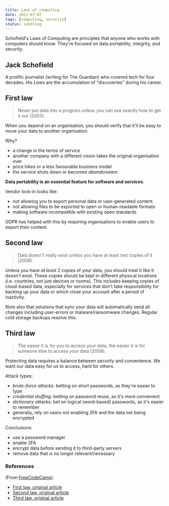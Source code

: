 ```yaml
---
title: Laws of computing
date: 2021-07-07
tags: [computing, security]
status: seedling
---
```



Schofield's Laws of Computing are principles that anyone who works with computers should know. They're focused on data portability, integrity, and security.

## Jack Schofield
A prolific journalist (writing for The Guardian) who covered tech for four decades. His _Laws_ are the accumulation of "discoveries" during his career.


## First law
> Never put data into a program unless you can see exactly how to get it out (2003).

When you depend on an organisation, you should verify that it'll be easy to move your data to another organisation.

Why?
- a change in the terms of service
- another company with a different vision takes the original organisation over
- price hikes or a less favourable business model
- the service shuts down or becomes _abandonware_

**Data portability is an essential feature for software and services**.

Vendor lock-in looks like:
- not allowing you to export personal data or user-generated content
- not allowing files to be exported to open or human-readable formats
- making software incompatible with existing open standards

GDPR has helped with this by requiring organisations to enable users to export their content.


## Second law
> Data doesn't really exist unless you have at least two copies of it (2008).

Unless you have _at least_ 2 copies of your data, you should treat it like it doesn't exist. These copies should be kept in different physical locations (i.e. countries, not just devices or rooms). This includes keeping copies of cloud-based data, especially for services that don't take responsibility for backing up your data or which close your account after a period of inactivity.

Note also that solutions that sync your data will automatically send all changes including user-errors or malware/ransomware changes. Regular cold storage backups resolve this.



## Third law
> The easier it is for you to access your data, the easier it is for someone else to access your data (2008).

Protecting data requires a balance between security and convenience. We want our data easy for us to access, hard for others.

Attack types:
- _brute-force attacks_: betting on short passwords, as they're easier to type
- _credential stuffing_: betting on password reuse, as it's more convenient
- _dictionary attacks_: bet on logical (word-based) passwords, as it's easier to remember
- generally, rely on users not enabling 2FA and the data not being encrypted

Conclusions:
- use a password manager
- enable 2FA
- encrypt data before sending it to third-party servers
- remove data that is no longer relevant/necessary



### References
(From [FreeCodeCamp](https://www.freecodecamp.org/news/schofields-laws-of-computing/)).

* [First law, original article](https://www.theguardian.com/technology/2003/jul/24/onlinesupplement.columnists)
* [Second law, original article](https://www.theguardian.com/technology/2008/feb/14/email.yahoo)
* [Third law, original article](https://www.theguardian.com/technology/2008/jul/10/it.security)